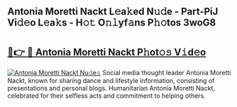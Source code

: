 ## Antonia Moretti Nackt L𝚎a𝚔ed N𝚞𝚍e - Part-PiJ Vi𝚍𝚎o L𝚎a𝚔s - H𝚘𝚝 O𝚗𝚕yf𝚊ns P𝚑𝚘tos 3woG8

# <h2><a href="http://kf7t52d.oniu.top/?m=Antonia+Moretti+Nackt">🔗👉 🔴 Antonia Moretti Nackt P𝚑ot𝚘𝚜 V𝚒d𝚎o</a></h2>

[![Antonia Moretti Nackt Nu𝚍e𝚜](https://i.imgur.com/0qMVB7G.gif)](http://kf7t52d.oniu.top/?m=Antonia+Moretti+Nackt)
Social media thought leader Antonia Moretti Nackt, known for sharing dance and lifestyle information, consisting of presentations and personal blogs. Humanitarian Antonia Moretti Nackt, celebrated for their selfless acts and commitment to helping others.  
